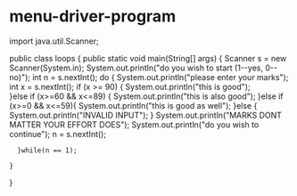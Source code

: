 # menu-driver-program
import java.util.Scanner;

public class loops {
    public static void main(String[] args) {
      Scanner s = new Scanner(System.in);
      System.out.println("do you wish to start (1--yes, 0--no)");
      int n = s.nextInt();
      do {
        System.out.println("please enter your marks");
        int x = s.nextInt();
        if (x >= 90) {
            System.out.println("this is good");  
        }else if (x>=60 && x<=89) {
        System.out.println("this is also good");
        }else if (x>=0 && x<=59){
            System.out.println("this is good as well");
        }else {
            System.out.println("INVALID INPUT");
        }
System.out.println("MARKS DONT MATTER YOUR EFFORT DOES");
System.out.println("do you wish to continue");
n = s.nextInt();

      }while(n == 1);

    }
}
